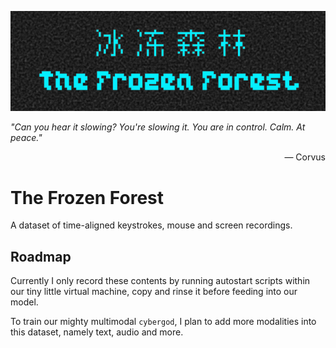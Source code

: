 ![icon of the frozen forest](../propaganda/logos/frozen_forest_1.png)

*"Can you hear it slowing? You're slowing it. You are in control. Calm. At peace."*

<div style='text-align: right;'>— Corvus</div>

# The Frozen Forest

A dataset of time-aligned keystrokes, mouse and screen recordings.

## Roadmap

Currently I only record these contents by running autostart scripts within our tiny little virtual machine, copy and rinse it before feeding into our model.

To train our mighty multimodal `cybergod`, I plan to add more modalities into this dataset, namely text, audio and more.
